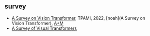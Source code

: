 
## survey
- [A Survey on Vision Transformer](https://ieeexplore.ieee.org/document/9716741), TPAMI, 2022, [noah](A Survey on Vision Transformer), [A+M](https://www.mindspore.cn/resources/hub)
- [A Survey of Visual Transformers](https://arxiv.org/pdf/2111.06091.pdf)